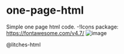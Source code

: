 # one-page-html

Simple one page html code.
-!Icons package: https://fontawesome.com/v4.7/
![image](https://user-images.githubusercontent.com/88370056/127981020-50c9a623-9346-48fd-b1a3-56637c58b633.png)


@litches-html
